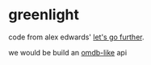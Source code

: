 # greenlight

code from alex edwards' [let's go further](https://lets-go-further.alexedwards.net/).

we would be build an [omdb-like](https://www.omdbapi.com/) api
